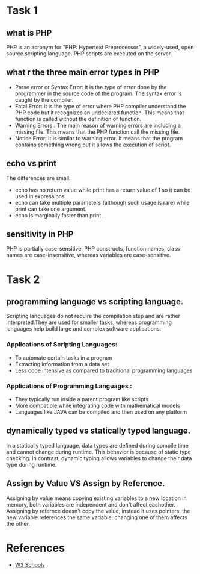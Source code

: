 # Task 1
## what is PHP
PHP is an acronym for "PHP: Hypertext Preprocessor", a widely-used, open source scripting language. PHP scripts are executed on the server.

## what r the three main error types in PHP
- Parse error or Syntax Error: It is the type of error done by the programmer in the source code of the program. The syntax error is caught by the compiler.
- Fatal Error: It is the type of error where PHP compiler understand the PHP code but it recognizes an undeclared function. This means that function is called without the definition of function.
- Warning Errors : The main reason of warning errors are including a missing file. This means that the PHP function call the missing file.
- Notice Error: It is similar to warning error. It means that the program contains something wrong but it allows the execution of script.

## echo vs print
The differences are small:
- echo has no return value while print has a return value of 1 so it can be used in expressions.
- echo can take multiple parameters (although such usage is rare) while print can take one argument.
- echo is marginally faster than print.

## sensitivity in PHP
PHP is partially case-sensitive.
PHP constructs, function names, class names are case-insensitive, whereas variables are case-sensitive.

# Task 2
## programming language vs scripting language.
Scripting languages do not require the compilation step and are rather interpreted.They are used for smaller tasks, whereas programming languages help build large and complex software applications.
### Applications of Scripting Languages: 
- To automate certain tasks in a program 
- Extracting information from a data set 
- Less code intensive as compared to traditional programming languages  
### Applications of Programming Languages :
- They typically run inside a parent program like scripts
- More compatible while integrating code with mathematical models
- Languages like JAVA can be compiled and then used on any platform

## dynamically typed vs statically typed language.
In a statically typed language, data types are defined during compile time and cannot change during runtime. This behavior is because of static type checking. In contrast, dynamic typing allows variables to change their data type during runtime.

## Assign by Value VS Assign by Reference.
Assigning by value means copying existing variables to a new location in memory, both variables are independent and don't affect eachother.
Assigning by refernce doesn't copy the value, instead it uses pointers. the new variable references the same variable. changing one of them affects the other. 




# References
- [W3 Schools](https://www.w3schools.com/php/php_intro.asp)